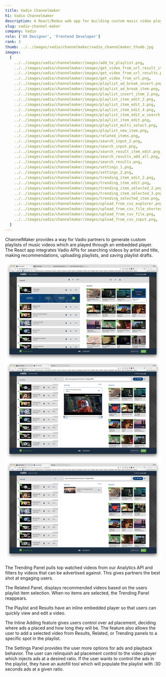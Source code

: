 ```yaml
---
title: Vadio Channelmaker
h1: Vadio Channelmaker
description: A React/Redux web app for building custom music video playlists.
slug: vadio-channel-maker
company: Vadio
role: ['UX Designer', 'Frontend Developer']
rank: 3
thumb: ../../images/vadio/channelmaker/vadio_channelmaker_thumb.jpg
images:
  [
    ../../images/vadio/channelmaker/images/add_to_playlist.png,
    ../../images/vadio/channelmaker/images/get_video_from_url_result_item_edit.png,
    ../../images/vadio/channelmaker/images/get_video_from_url_results.png,
    ../../images/vadio/channelmaker/images/get_video_from_url.png,
    ../../images/vadio/channelmaker/images/playlist_ad_break_insert.png,
    ../../images/vadio/channelmaker/images/playlist_ad_break_item.png,
    ../../images/vadio/channelmaker/images/playlist_insert_item_2.png,
    ../../images/vadio/channelmaker/images/playlist_item_edit_2.png,
    ../../images/vadio/channelmaker/images/playlist_item_edit_3.png,
    ../../images/vadio/channelmaker/images/playlist_item_edit_4.png,
    ../../images/vadio/channelmaker/images/playlist_item_edit_w_search.png,
    ../../images/vadio/channelmaker/images/playlist_item_edit.png,
    ../../images/vadio/channelmaker/images/playlist_multi_select.png,
    ../../images/vadio/channelmaker/images/playlist_new_item.png,
    ../../images/vadio/channelmaker/images/related_items.png,
    ../../images/vadio/channelmaker/images/search_input_2.png,
    ../../images/vadio/channelmaker/images/search_input.png,
    ../../images/vadio/channelmaker/images/search_result_item_edit.png,
    ../../images/vadio/channelmaker/images/search_results_add_all.png,
    ../../images/vadio/channelmaker/images/search_results.png,
    ../../images/vadio/channelmaker/images/settings_1.png,
    ../../images/vadio/channelmaker/images/settings_2.png,
    ../../images/vadio/channelmaker/images/trending_item_edit_2.png,
    ../../images/vadio/channelmaker/images/trending_item_edit.png,
    ../../images/vadio/channelmaker/images/trending_item_selected_2.png,
    ../../images/vadio/channelmaker/images/trending_item_selected_3.png,
    ../../images/vadio/channelmaker/images/trending_selected_item.png,
    ../../images/vadio/channelmaker/images/upload_from_csv_explorer.png,
    ../../images/vadio/channelmaker/images/upload_from_csv_file_shorter.png,
    ../../images/vadio/channelmaker/images/upload_from_csv_file.png,
    ../../images/vadio/channelmaker/images/upload_from_csv_input.png,
  ]
---
```


ChannelMaker provides a way for Vadio partners to generate custom playlists of music videos which are played through an embedded player. The React app integrates Vadio APIs for searching videos by artist and title, making recommendations, uploading playlists, and saving playlist drafts.

![vadio channel maker add to playlist](../../images/vadio/channelmaker/add_to_playlist.png)
![vadio channel maker get video from url result item edit](../../images/vadio/channelmaker/get_video_from_url_result_item_edit.png)
![vadio channel maker get video from url results](../../images/vadio/channelmaker/get_video_from_url_results.png)

The Trending Panel pulls top watched videos from our Analytics API and filters by videos that can be advertised against. This gives partners the best shot at engaging users.

The Related Panel, displays recommended videos based on the users playlist item selection. When no items are selected, the Trending Panel reappears.

The Playlist and Results have an inline embedded player so that users can quickly view and edit a video.

The Inline Adding feature gives users control over ad placement, deciding where ads a placed and how long they will be. The feature also allows the user to add a selected video from Results, Related, or Trending panels to a specific spot in the playlist.

The Settings Panel provides the user more options for ads and playback behavior. The user can relinquish ad placement control to the video player which injects ads at a desired ratio. If the user wants to control the ads in the playlist, they have an autofill tool which will populate the playlist with :30 seconds ads at a given ratio.
